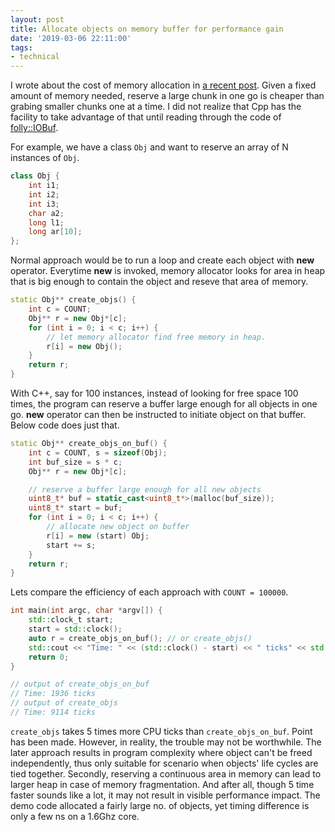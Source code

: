 ```yaml
---
layout: post
title: Allocate objects on memory buffer for performance gain 
date: '2019-03-06 22:11:00'
tags:
- technical
---
```


I wrote about the cost of memory allocation in [a recent post](/2019/02/22/avoid-unnecessary-memory-allocation.html). Given a fixed amount of memory needed, reserve a large chunk in one go is cheaper than grabing smaller chunks one at a time. I did not realize that Cpp has the facility to take advantage of that until reading through the code of [folly::IOBuf](https://github.com/facebook/folly/blob/master/folly/io/IOBuf.h). 

For example, we have a class `Obj` and want to reserve an array of N instances of `Obj`. 

```c++
class Obj {
	int i1;
	int i2;
	int i3; 
	char a2;
	long l1;
	long ar[10];
};
```

Normal approach would be to run a loop and create each object with **new** operator. Everytime **new** is invoked, memory allocator looks for area in heap that is big enough to contain the object and reseve that area of memory.  

```c++
static Obj** create_objs() {
	int c = COUNT;
	Obj** r = new Obj*[c];
	for (int i = 0; i < c; i++) {	
		// let memory allocator find free memory in heap.
		r[i] = new Obj();	
	}
	return r;
}
```

With C++, say for 100 instances, instead of looking for free space 100 times, the program can reserve a buffer large enough for all objects in one go. **new** operator can then be instructed to initiate object on that buffer. Below code does just that. 

```c++
static Obj** create_objs_on_buf() {
	int c = COUNT, s = sizeof(Obj);
	int buf_size = s * c;
	Obj** r = new Obj*[c];

	// reserve a buffer large enough for all new objects
	uint8_t* buf = static_cast<uint8_t*>(malloc(buf_size));
	uint8_t* start = buf;
	for (int i = 0; i < c; i++) {
		// allocate new object on buffer
		r[i] = new (start) Obj;
		start += s;
	} 	
	return r;		
}
```

Lets compare the efficiency of each approach with `COUNT = 100000`. 

```c++
int main(int argc, char *argv[]) {
	std::clock_t start;
    start = std::clock();
	auto r = create_objs_on_buf(); // or create_objs()
	std::cout << "Time: " << (std::clock() - start) << " ticks" << std::endl;
    return 0;
}

// output of create_objs_on_buf
// Time: 1936 ticks
// output of create_objs
// Time: 9114 ticks
```
`create_objs` takes 5 times more CPU ticks than `create_objs_on_buf`. Point has been made. However, in reality, the trouble may not be worthwhile. The later approach results in program complexity where object can't be freed independently, thus only suitable for scenario when objects' life cycles are tied together. Secondly, reserving a continuous area in memory can lead to larger heap in case of memory fragmentation. And after all, though 5 time faster sounds like a lot, it may not result in visible performance impact. The demo code allocated a fairly large no. of objects, yet timing difference is only a few ns on a 1.6Ghz core. 

